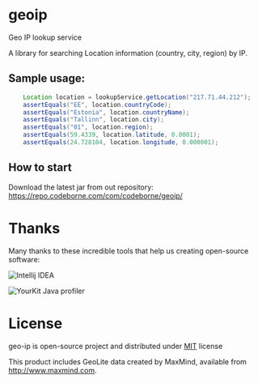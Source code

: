 # geoip
Geo IP lookup service

A library for searching Location information (country, city, region) by IP.

## Sample usage:
```java
    Location location = lookupService.getLocation("217.71.44.212");
    assertEquals("EE", location.countryCode);
    assertEquals("Estonia", location.countryName);
    assertEquals("Tallinn", location.city);
    assertEquals("01", location.region);
    assertEquals(59.4339, location.latitude, 0.0001);
    assertEquals(24.728104, location.longitude, 0.000001);
```


## How to start

Download the latest jar from out repository: https://repo.codeborne.com/com/codeborne/geoip/

# Thanks

Many thanks to these incredible tools that help us creating open-source software:

![Intellij IDEA](http://www.jetbrains.com/idea/docs/logo_intellij_idea.png)

![YourKit Java profiler](http://selenide.org/images/yourkit.png)

# License
geo-ip is open-source project and distributed under [MIT](http://choosealicense.com/licenses/mit/) license

This product includes GeoLite data created by MaxMind, available from 
<a href="http://www.maxmind.com">http://www.maxmind.com</a>.